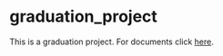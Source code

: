 # graduation_project
This is a graduation project. For documents click [here](Documentations/README.md).
